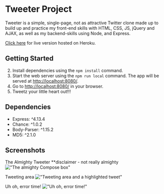 # Tweeter Project

Tweeter is a simple, single-page, not as attractive Twitter clone made up to build up and practice my front-end skills with HTML, CSS, JS, jQuery and AJAX, as well as my backend-skills using Node, and Express.

[Click here](https://tweeter-project-v3.herokuapp.com/) for live version hosted on Heroku.

## Getting Started

2. Install dependencies using the `npm install` command.
3. Start the web server using the `npm run local` command. The app will be served at <http://localhost:8080/>.
4. Go to <http://localhost:8080/> in your browser.
5. Tweetz your little heart out!!!

## Dependencies

- Express: ^4.13.4
- Chance: ^1.0.2
- Body-Parser: ^1.15.2
- MD5: ^2.1.0

## Screenshots

The Almighty Tweeter \*\*disclaimer - not really almighty
!["The almighty Compose box"](https://github.com/chrisstanarsenault/tweeterv3/public/images/screenshots/tweeter-ss.png?raw=true)

Tweeting area
!["Tweeting area and a highlighted tweet"](https://github.com/chrisstanarsenault/tweeterv3/public/images/screenshots/new-tweet-section-ss.png?raw=true)

Uh oh, error time!
!["Uh oh, error time!"](https://github.com/chrisstanarsenault/tweeterv3/public/images/screenshots/error-screen-ss-1.png?raw=true)
